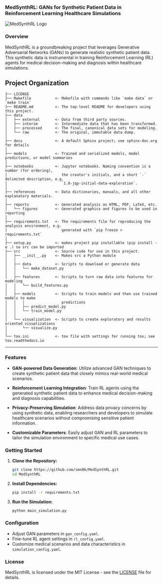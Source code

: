 ### MedSynthRL: GANs for Synthetic Patient Data in Reinforcement Learning Healthcare Simulations

![MedSynthRL Logo](link/to/logo.png)

### Overview

MedSynthRL is a groundbreaking project that leverages Generative Adversarial Networks (GANs) to generate realistic synthetic patient data. This synthetic data is instrumental in training Reinforcement Learning (RL) agents for medical decision-making and diagnosis within healthcare simulations.

Project Organization
------------

    ├── LICENSE
    ├── Makefile           <- Makefile with commands like `make data` or `make train`
    ├── README.md          <- The top-level README for developers using this project.
    ├── data
    │   ├── external       <- Data from third party sources.
    │   ├── interim        <- Intermediate data that has been transformed.
    │   ├── processed      <- The final, canonical data sets for modeling.
    │   └── raw            <- The original, immutable data dump.
    │
    ├── docs               <- A default Sphinx project; see sphinx-doc.org for details
    │
    ├── models             <- Trained and serialized models, model predictions, or model summaries
    │
    ├── notebooks          <- Jupyter notebooks. Naming convention is a number (for ordering),
    │                         the creator's initials, and a short `-` delimited description, e.g.
    │                         `1.0-jqp-initial-data-exploration`.
    │
    ├── references         <- Data dictionaries, manuals, and all other explanatory materials.
    │
    ├── reports            <- Generated analysis as HTML, PDF, LaTeX, etc.
    │   └── figures        <- Generated graphics and figures to be used in reporting
    │
    ├── requirements.txt   <- The requirements file for reproducing the analysis environment, e.g.
    │                         generated with `pip freeze > requirements.txt`
    │
    ├── setup.py           <- makes project pip installable (pip install -e .) so src can be imported
    ├── src                <- Source code for use in this project.
    │   ├── __init__.py    <- Makes src a Python module
    │   │
    │   ├── data           <- Scripts to download or generate data
    │   │   └── make_dataset.py
    │   │
    │   ├── features       <- Scripts to turn raw data into features for modeling
    │   │   └── build_features.py
    │   │
    │   ├── models         <- Scripts to train models and then use trained models to make
    │   │   │                 predictions
    │   │   ├── predict_model.py
    │   │   └── train_model.py
    │   │
    │   └── visualization  <- Scripts to create exploratory and results oriented visualizations
    │       └── visualize.py
    │
    └── tox.ini            <- tox file with settings for running tox; see tox.readthedocs.io


--------


### Features

- **GAN-powered Data Generation**: Utilize advanced GAN techniques to create synthetic patient data that closely mimics real-world medical scenarios.
  
- **Reinforcement Learning Integration**: Train RL agents using the generated synthetic patient data to enhance medical decision-making and diagnosis capabilities.

- **Privacy-Preserving Simulation**: Address data privacy concerns by using synthetic data, enabling researchers and developers to simulate healthcare scenarios without compromising sensitive patient information.

- **Customizable Parameters**: Easily adjust GAN and RL parameters to tailor the simulation environment to specific medical use cases.

### Getting Started

1. **Clone the Repository:**
   ```bash
   git clone https://github.com/smn06/MedSynthRL.git
   cd MedSynthRL
   ```

2. **Install Dependencies:**
   ```bash
   pip install -r requirements.txt
   ```

3. **Run the Simulation:**
   ```bash
   python main_simulation.py
   ```

### Configuration

- Adjust GAN parameters in `gan_config.yaml`.
- Fine-tune RL agent settings in `rl_config.yaml`.
- Customize medical scenarios and data characteristics in `simulation_config.yaml`.


### License

MedSynthRL is licensed under the MIT License - see the [LICENSE](LICENSE) file for details.
